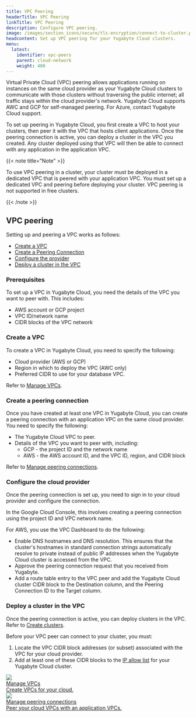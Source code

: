 ```yaml
---
title: VPC Peering
headerTitle: VPC Peering
linkTitle: VPC Peering
description: Configure VPC peering.
image: /images/section_icons/secure/tls-encryption/connect-to-cluster.png
headcontent: Set up VPC peering for your Yugabyte Cloud clusters.
menu:
  latest:
    identifier: vpc-peers
    parent: cloud-network
    weight: 400
---
```


Virtual Private Cloud (VPC) peering allows applications running on instances on the same cloud provider as your Yugabyte Cloud clusters to communicate with those clusters without traversing the public internet; all traffic stays within the cloud provider's network. Yugabyte Cloud supports AWC and GCP for self-managed peering. For Azure, contact Yugabyte Cloud support.

To set up peering in Yugabyte Cloud, you first create a VPC to host your clusters, then peer it with the VPC that hosts client applications. Once the peering connection is active, you can deploy a cluster in the VPC you created. Any cluster deployed using that VPC will then be able to connect with any application in the application VPC.

{{< note title="Note" >}}

To use VPC peering in a cluster, your cluster must be deployed in a dedicated VPC that is peered with your application VPC. You must set up a dedicated VPC and peering before deploying your cluster. VPC peering is not supported in free clusters.

{{< /note >}}

## VPC peering

Setting up and peering a VPC works as follows:

- [Create a VPC](#create-a-vpc)
- [Create a Peering Connection](#create-a-peering-connection)
- [Configure the provider](#configure-the-cloud-provider)
- [Deploy a cluster in the VPC](#deploy-a-cluster-in-the-vpc)

### Prerequisites

To set up a VPC in Yugabyte Cloud, you need the details of the VPC you want to peer with. This includes:

- AWS account or GCP project
- VPC ID/network name
- CIDR blocks of the VPC network

### Create a VPC

To create a VPC in Yugabyte Cloud, you need to specify the following:

- Cloud provider (AWS or GCP)
- Region in which to deploy the VPC (AWC only)
- Preferred CIDR to use for your database VPC.

Refer to [Manage VPCs](cloud-add-vpc/).

### Create a peering connection

Once you have created at least one VPC in Yugabyte Cloud, you can create a peering connection with an application VPC on the same cloud provider. You need to specify the following:

- The Yugabyte Cloud VPC to peer.
- Details of the VPC you want to peer with, including:
  - GCP - the project ID and the network name
  - AWS - the AWS account ID, and the VPC ID, region, and CIDR block

Refer to [Manage peering connections](cloud-add-peering/).

### Configure the cloud provider

Once the peering connection is set up, you need to sign in to your cloud provider and configure the connection.

In the Google Cloud Console, this involves creating a peering connection using the project ID and VPC network name.

For AWS, you use the VPC Dashboard to do the following:

- Enable DNS hostnames and DNS resolution. This ensures that the cluster's hostnames in standard connection strings automatically resolve to private instead of public IP addresses when the Yugabyte Cloud cluster is accessed from the VPC.
- Approve the peering connection request that you received from Yugabyte.
- Add a route table entry to the VPC peer and add the Yugabyte Cloud cluster CIDR block to the Destination column, and the Peering Connection ID to the Target column.

### Deploy a cluster in the VPC

Once the peering connection is active, you can deploy clusters in the VPC. Refer to [Create clusters](../../cloud-basics/create-clusters/).

Before your VPC peer can connect to your cluster, you must:

1. Locate the VPC CIDR block addresses (or subset) associated with the VPC for your cloud provider.
1. Add at least one of these CIDR blocks to the [IP allow list](../../cloud-basics/add-connections) for your Yugabyte Cloud cluster.

<div class="row">

  <div class="col-12 col-md-6 col-lg-12 col-xl-6">
    <a class="section-link icon-offset" href="./cloud-add-vpc/">
      <div class="head">
        <img class="icon" src="/images/section_icons/manage/backup.png" aria-hidden="true" />
        <div class="title">Manage VPCs</div>
      </div>
      <div class="body">
        Create VPCs for your cloud.
      </div>
    </a>
  </div>

  <div class="col-12 col-md-6 col-lg-12 col-xl-6">
    <a class="section-link icon-offset" href="./cloud-add-peering/">
      <div class="head">
        <img class="icon" src="/images/section_icons/quick_start/create_cluster.png" aria-hidden="true" />
        <div class="title">Manage peering connections</div>
      </div>
      <div class="body">
        Peer your cloud VPCs with an application VPCs.
      </div>
    </a>
  </div>
<!--
  <div class="col-12 col-md-6 col-lg-12 col-xl-6">
    <a class="section-link icon-offset" href="endpoints/">
      <div class="head">
        <img class="icon" src="/images/section_icons/manage/enterprise/edit_universe.png" aria-hidden="true" />
        <div class="title">Manage Endpoints</div>
      </div>
      <div class="body">
        Manage the endpoints for connecting to clusters.
      </div>
    </a>
  </div>
-->
</div>
